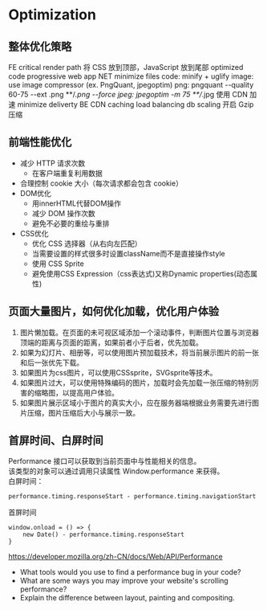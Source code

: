 # Optimization

## 整体优化策略
FE
  critical render path
    将 CSS 放到顶部，JavaScript 放到尾部
  optimized code
  progressive web app
NET
  minimize files
    code: minify + uglify
    image: use image compressor (ex. PngQuant, jpegoptim)
      png: pngquant --quality 60-75 --ext .png  **/*.png --force
      jpeg: jpegoptim  -m 75 **/*.jpg
      使用 CDN 加速
  minimize deliverty
BE
  CDN
  caching
  load balancing
  db scaling
  开启 Gzip 压缩


## 前端性能优化
* 减少 HTTP 请求次数
  * 在客户端重复利用数据
* 合理控制 cookie 大小（每次请求都会包含 cookie）
* DOM优化
  * 用innerHTML代替DOM操作
  * 减少 DOM 操作次数
  * 避免不必要的重绘与重排
* CSS优化
  * 优化 CSS 选择器（从右向左匹配）
  * 当需要设置的样式很多时设置className而不是直接操作style
  * 使用 CSS Sprite
  * 避免使用CSS Expression（css表达式)又称Dynamic properties(动态属性)


## 页面大量图片，如何优化加载，优化用户体验
1. 图片懒加载。在页面的未可视区域添加一个滚动事件，判断图片位置与浏览器顶端的距离与页面的距离，如果前者小于后者，优先加载。
2. 如果为幻灯片、相册等，可以使用图片预加载技术，将当前展示图片的前一张和后一张优先下载。
3. 如果图片为css图片，可以使用CSSsprite，SVGsprite等技术。
4. 如果图片过大，可以使用特殊编码的图片，加载时会先加载一张压缩的特别厉害的缩略图，以提高用户体验。
5. 如果图片展示区域小于图片的真实大小，应在服务器端根据业务需要先进行图片压缩，图片压缩后大小与展示一致。




## 首屏时间、白屏时间
Performance 接口可以获取到当前页面中与性能相关的信息。<br>
该类型的对象可以通过调用只读属性 Window.performance 来获得。<br>
白屏时间：
```
performance.timing.responseStart - performance.timing.navigationStart
```
首屏时间
```
window.onload = () => {
    new Date() - performance.timing.responseStart
}
```
https://developer.mozilla.org/zh-CN/docs/Web/API/Performance



* What tools would you use to find a performance bug in your code?
* What are some ways you may improve your website's scrolling performance?
* Explain the difference between layout, painting and compositing.
